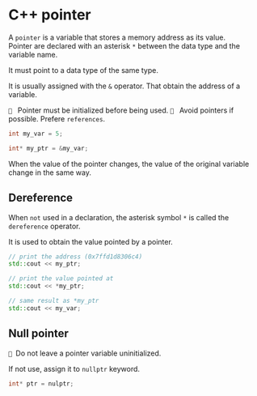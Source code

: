 # C++ pointer

A `pointer` is a variable that stores a memory address as its value.  
Pointer are declared with an asterisk `*` between the data type and the variable name.

It must point to a data type of the same type. 

It is usually assigned with the `&` operator. That obtain the address of a variable. 

` ` Pointer must be initialized before being used.
` ` Avoid pointers if possible. Prefere `references`.


```cpp
int my_var = 5;

int* my_ptr = &my_var;
```

When the value of the pointer changes, the value of the original variable change
in the same way.

## Dereference

When `not` used in a declaration, the asterisk symbol `*` is called the 
`dereference` operator. 

It is used to obtain the value pointed by a pointer.


```cpp
// print the address (0x7ffd1d8306c4)
std::cout << my_ptr;

// print the value pointed at
std::cout << *my_ptr;

// same result as *my_ptr
std::cout << my_var;
```


## Null pointer

` `Do not leave a pointer variable uninitialized.

If not use, assign it to `nullptr` keyword.


```cpp
int* ptr = nulptr;
```

